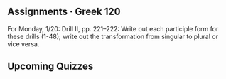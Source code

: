## Assignments · Greek 120

For Monday, 1/20: Drill II, pp. 221–222: Write out each participle form for these drills (1-48); write out the transformation from singular to plural or vice versa.

## Upcoming Quizzes


